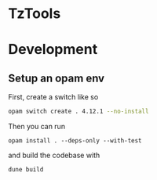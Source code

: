 # TzTools

# Development

## Setup an opam env

First, create a switch like so

```bash
opam switch create . 4.12.1 --no-install
```

Then you can run

```
opam install . --deps-only --with-test
```

and build the codebase with

```
dune build
```
